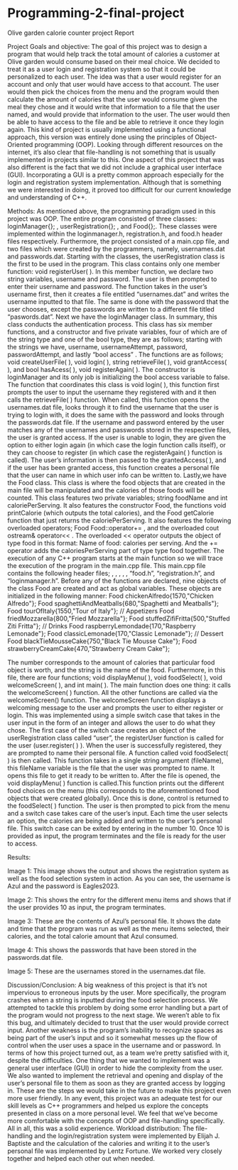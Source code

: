# Programming-2-final-project

Olive garden calorie counter project Report 

Project Goals and objective:
The goal of this project was to design a program that would help track the total amount of calories a customer at Olive garden would consume based on their meal choice. We decided to treat it as a user login and registration system so that it could be personalized to each user. The idea was that a user would register for an account and only that user would have access to that account. The user would then pick the choices from the menu and the program would then calculate the amount of calories that the user would consume given the meal they chose and it would write that information to a file that the user named, and would provide that information to the user. The user would then be able to have access to the file and be able to retrieve it once they login again. This kind of  project is usually implemented using a functional approach, this version was entirely done using the principles of Object-Oriented programming (OOP). Looking through different resources on the internet, it’s also clear that file-handling is not something that is usually implemented in projects similar to this. One aspect of this project that was also different is the fact that we did not include a graphical user interface (GUI). Incorporating  a GUI is a pretty common approach especially for the login and registration system implementation. Although that is something we were interested in doing, it proved too difficult for our current knowledge and understanding of C++. 


Methods:
As mentioned above, the programming paradigm used in this project was OOP. The entire program consisted of three classes: loginManager{}; , userRegistration{}; , and Food{};. These classes were implemented within the loginmanager.h, registration.h, and food.h header files respectively. Furthermore, the project consisted of a main.cpp file, and two files which were created by the programmers, namely, usernames.dat and passwords.dat.
Starting with the classes, the userRegistration class is the first to be used in the program. This class contains only one member function: void registerUser( ). In this member function, we declare two string variables, username and password. The user is then prompted to enter their username and password. The function takes in the user’s username first, then it creates a file entitled “usernames.dat” and writes the username inputted to that file. The same is done with the password that the user chooses, except the passwords are written to a different file titled “paswords.dat”. Next we have the loginManager class. In summary, this class conducts the authentication process. This class has six member functions, and a constructor and five private variables, four of which are of the string type and one of the bool type, they are as follows; starting with the strings we have, username, usernameAttempt, password, passwordAttempt, and lastly “bool access” . The functions are as follows; void createUserFile( ), void login( ), string retrieveFile( ), void grantAccess( ), and bool hasAcess( ), void registerAgain( ). The constructor is loginManager and its only job is initializing the bool access variable to false. The function that coordinates this class is void login( ), this function first prompts the user to input the username they registered with and it then calls the retrieveFile( ) function. When called, this function opens the usernames.dat file, looks through it to find the username that the user is trying to login with, it does the same with the password and looks through the passwords.dat file. If the username and password entered by the user matches any of the usernames and passwords stored in the respective files, the user is granted access. If the user is unable to login, they are given the option to either login again (in which case the login function calls itself), or they can choose to register (in which case the registerAgain( ) function is called).  The user’s information is then passed to the grantedAccess( ), and if the user has been granted access, this function creates a personal file that the user can name in which user info can be written to. Lastly,we have the Food class. This class is where the food objects that are created in the main file will be manipulated and the calories of those foods will be counted. This class features two private variables; string foodName and int caloriePerServing. It also features the constructor Food, the functions void printCalorie (which outputs the total calories), and the Food getCalorie function that just returns the caloriePerServing. It also features the following overloaded operators; Food Food::operator+= , and the overloaded cout ostream& operator<< . The overloaded << operator outputs the object of type food in this format: Name of food: calories per serving. And the += operator adds the caloriesPerServing part of type type food together.
The execution of any C++ program starts at the main function so we will trace the execution of the program in the main.cpp file. This main.cpp file contains the following header files; <string>, <iostream>, <limits>, <iomanip>, <fstream> , “food.h”, “registration.h”, and “loginmanager.h”. Before any of the functions are declared, nine objects of the class Food are created and act as global variables. These objects are initialized in the following manner:
 Food chickenAlfredo{1570,"Chicken Alfredo"};
Food spaghettiAndMeatballs{680,"Spaghetti and Meatballs"};
Food tourOfItaly{1550,"Tour of Italy"};
// Appetizers
Food friedMozzarella{800,"Fried Mozzarella"};
Food stuffedZifiFritta{500,"Stuffed Ziti Fritta"};
// Drinks
Food raspberryLemondade{170,"Raspberry Lemonade"};
Food classicLemonade{170,"Classic Lemonade"};
// Dessert
Food blackTieMousseCake{750,"Black Tie Mousse Cake"};
Food strawberryCreamCake{470,"Strawberry Cream Cake"};

The number corresponds to the amount of calories that particular food object is worth, and the string is the name of the food.
 Furthermore, in this file, there are four functions; void displayMenu( ), void foodSelect( ), void welcomeScreen( ), and int main( ). The main function does one thing: it calls the welcomeScreen( ) function. All the other functions are called via the welcomeScreen() function. 
The welcomeScreen function displays a welcoming message to the user and prompts the user to either register or login. This was implemented using a simple switch case that takes in the user input in the form of an integer and allows the user to do what they chose. The first case of the switch case creates an object of the userRegistration class called “user”, the registerUser function is called for the user (user.register( ) ). When the user is successfully registered, they are prompted to name their personal file. A function called void foodSelect( ) is then called. This function takes in a single string argument (fileName), this fileName variable is the file that the user was prompted to name. It opens this file to get it ready to be written to. After the file is opened, the void displayMenu( ) function is called.This function prints out the different food choices on the menu (this corresponds to the aforementioned food objects that were created globally). Once this is done, control is returned to the foodSelect( ) function. The user is then prompted to pick  from the menu and a switch case takes care of the user’s input. Each time the user selects an option, the calories are being added and written to the user’s personal file. This switch case can be exited by entering in the number 10. Once 10 is provided as input, the program terminates and the file is ready for the user to access. 


Results: 

Image 1: This image shows the output and shows the registration system as well as the food selection system in action. As you can see, the username is Azul and the password is Eagles2023.


Image 2: This shows the entry for the different menu items and shows that if the user provides 10 as input, the program terminates.


Image 3: These are the contents of Azul’s personal file. It shows the date and time that the program was run as well as the menu items selected, their calories, and the total calorie amount that Azul consumed.


Image 4: This shows the passwords that have been stored in the passwords.dat file.



Image 5: These are the usernames stored in the usernames.dat file.

Discussion/Conclusion:
	A big weakness of this project is that it’s not impervious to erroneous inputs by the user. More specifically, the program crashes when a string is inputted during the food selection process. We attempted to tackle this problem by doing some error handling but a part of the program would not progress to the next stage. We weren’t able to fix this bug, and ultimately decided to trust that the user would provide correct input. Another weakness is the program’s inability to recognize spaces as being part of the user’s input and so it somewhat messes up the flow of control when the user uses a space in the username and or password.
	In terms of how this project turned out, as a team we’re pretty satisfied with it, despite the difficulties. One thing that we wanted to implement was a general user interface (GUI) in order to hide the complexity from the user. We also wanted to implement the retrieval and opening and display of the user’s personal file to them as soon as they are granted access by logging in. These are the steps we would take in the future to make this project even more user friendly. 
	In any event, this project was an adequate test for our skill levels as C++ programmers and helped us explore the concepts presented in class on a more personal level. We feel that we’ve become more comfortable with the concepts of OOP and file-handling specifically. All in all, this was a solid experience. 
Workload distribution:
	The file-handling and the login/registration system were implemented by Elijah J. Baptiste and the calculation of the calories and writing it to the user’s personal file was implemented by Lentz Fortune. We worked very closely together and helped each other out when needed.
